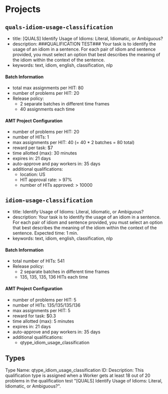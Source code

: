 # Projects

## `quals-idiom-usage-classification`
- title: [QUALS] Identify Usage of Idioms: Literal, Idiomatic, or Ambiguous?
- description: ###QUALIFICATION TEST### Your task is to identify the usage of an idiom in a sentence. For each pair of idiom and sentence provided, you must select an option that best describes the meaning of the idiom within the context of the sentence.
- keywords: text, idiom, english, classification, nlp

#### Batch Information
- total max assignments per HIT: 80
- number of problems per HIT: 20
- Release policy: 
    - 2 separate batches in different time frames
    - 40 assignments each time

#### AMT Project Configuration
- number of problems per HIT: 20
- number of HITs: 1
- max assignments per HIT: 40 (= 40 * 2 batches = 80 total)
- reward per task: $7
- time allotted (max): 30 minutes
- expires in: 21 days
- auto-approve and pay workers in: 35 days
- additional qualifications:
    - location: US
    - HIT approval rate: > 97%
    - number of HITs approved: > 10000

## `idiom-usage-classification`
- title: Identify Usage of Idioms: Literal, Idiomatic, or Ambiguous?
- description: Your task is to identify the usage of an idiom in a sentence. For each pair of idiom and sentence provided, you must select an option that best describes the meaning of the idiom within the context of the sentence. Expected time: 1 min.
- keywords: text, idiom, english, classification, nlp

#### Batch Information
- total number of HITs: 541
- Release policy:
    - 2 separate batches in different time frames
    - 135, 135, 135, 136 HITs each time

#### AMT Project Configuration
- number of problems per HIT: 5
- number of HITs: 135/135/135/136
- max assignments per HIT: 5
- reward for task: $0.3
- time allotted (max): 5 minutes 
- expires in: 21 days
- auto-approve and pay workers in: 35 days
- additional qualifications: 
    - qtype_idiom_usage_classification

## Types
Type Name: qtype_idiom_usage_classification
ID: 
Description: This qualification type is assigned when a Worker gets at least 18 out of 20 problems in the qualification test "[QUALS] Identify Usage of Idioms: Literal, Idiomatic, or Ambiguous?".